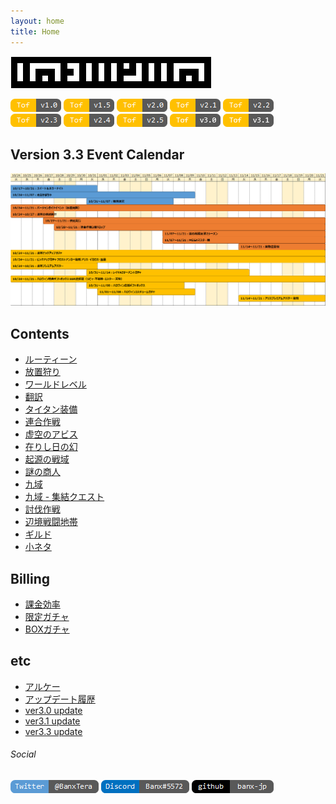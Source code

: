 ```yaml
---
layout: home
title: Home
---
```


![logo](doc/img/tofmemo2_light.png)

![tofver](doc/img/index_tofver10.png)
![tofver](doc/img/index_tofver15.png)
![tofver](doc/img/index_tofver20.png)
![tofver](doc/img/index_tofver21.png)
![tofver](doc/img/index_tofver22.png)
![tofver](doc/img/index_tofver23.png)
![tofver](doc/img/index_tofver24.png)
![tofver](doc/img/index_tofver25.png)
![tofver](doc/img/index_tofver30.png)
![tofver](doc/img/index_tofver31.png)

## Version 3.3 Event Calendar
[![画像](doc/img/update3.3_img001.png)](doc/img/update3.3_img001.png)

## Contents
* [ルーティーン](doc/routine.md)
* [放置狩り](doc/unmannedhunting.md)
* [ワールドレベル](doc/dimensionlevel.md)
* [翻訳](doc/translation.md)
* [タイタン装備](doc/equipmentaugmentation.md)
* [連合作戦](doc/jointoperation.md)
* [虚空のアビス](doc/voidrifts.md)
* [在りし日の幻](doc/phantom.md)
* [起源の戦域](doc/originofwar.md)
* [謎の商人](doc/mysteriousvendor.md)
* [九域](doc/domain9.md)
* [九域 - 集結クエスト](doc/domain9quest.md)
* [討伐作戦](doc/raid.md)
* [辺境戦闘地帯](doc/frontierclash.md)
* [ギルド](doc/guild.md)
* [小ネタ](doc/capture.md)

## Billing
* [課金効率](doc/billing.md)
* [限定ガチャ](doc/exclusive.md)
* [BOXガチャ](doc/exclusive_box.md)

## etc
* [アルケー](doc/Shards.md)
* [アップデート履歴](doc/updatehistory.md)
* [ver3.0 update](doc/update3.0.md)
* [ver3.1 update](doc/update3.1.md)
* [ver3.3 update](doc/update3.3.md)

###### Social
[![Twitter](doc/img/index_account_twitter.png)](https://twitter.com/BanxTera)
[![Discord](doc/img/index_account_discord.png)](https://discordapp.com/users/Banx#5572)
[![github](doc/img/index_account_github.png)](https://banx-jp.github.io/tofmemo/)
